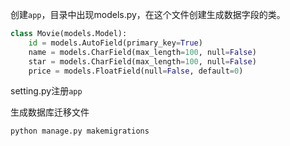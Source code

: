 创建`app`，目录中出现models.py，在这个文件创建生成数据字段的类。

```python
class Movie(models.Model):
    id = models.AutoField(primary_key=True)
    name = models.CharField(max_length=100, null=False)
    star = models.CharField(max_length=100, null=False)
    price = models.FloatField(null=False, default=0)
```

setting.py注册`app`

生成数据库迁移文件

```
python manage.py makemigrations
```

